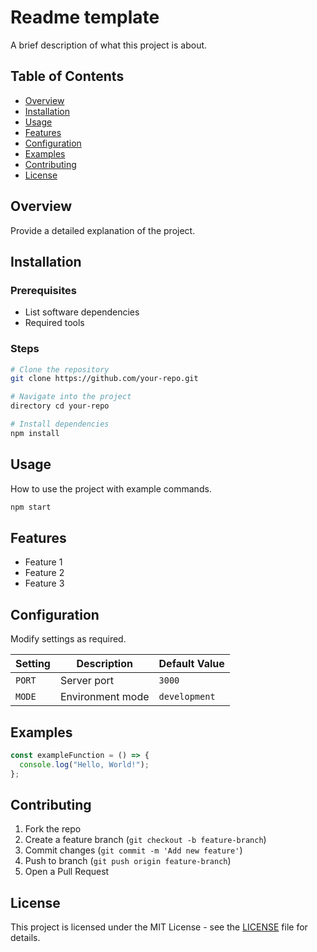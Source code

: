 # Readme template

A brief description of what this project is about.

## Table of Contents

- [Overview](#overview)
- [Installation](#installation)
- [Usage](#usage)
- [Features](#features)
- [Configuration](#configuration)
- [Examples](#examples)
- [Contributing](#contributing)
- [License](#license)

## Overview

Provide a detailed explanation of the project.

## Installation

### Prerequisites

- List software dependencies
- Required tools

### Steps

```bash
# Clone the repository
git clone https://github.com/your-repo.git

# Navigate into the project
directory cd your-repo

# Install dependencies
npm install
```

## Usage

How to use the project with example commands.

```bash
npm start
```

## Features

- Feature 1
- Feature 2
- Feature 3

## Configuration

Modify settings as required.

| Setting | Description      | Default Value |
| ------- | ---------------- | ------------- |
| `PORT`  | Server port      | `3000`        |
| `MODE`  | Environment mode | `development` |

## Examples

```javascript
const exampleFunction = () => {
  console.log("Hello, World!");
};
```

## Contributing

1. Fork the repo
2. Create a feature branch (`git checkout -b feature-branch`)
3. Commit changes (`git commit -m 'Add new feature'`)
4. Push to branch (`git push origin feature-branch`)
5. Open a Pull Request

## License

This project is licensed under the MIT License - see the [LICENSE](LICENSE) file for details.
